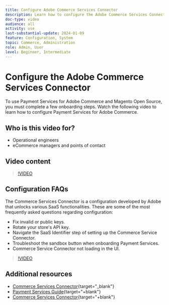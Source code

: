 ```yaml
---
title: Configure Adobe Commerce Services Connector
description: Learn how to configure the Adobe Commerce Services Connector for use with Commerce SaaS products and learn how to resolve common issues.
doc-type: video
audience: all
activity: use
last-substantial-update: 2024-01-09
feature: Configuration, System
topic: Commerce, Administration
role: Admin, User
level: Beginner, Intermediate
---
```

# Configure the Adobe Commerce Services Connector

To use Payment Services for Adobe Commerce and Magento Open Source, you must complete a few onboarding steps. Watch the following video to learn how to configure Payment Services for Adobe Commerce.

## Who is this video for?

- Operational engineers
- eCommerce managers and points of contact

## Video content

>[!VIDEO](https://video.tv.adobe.com/v/3425958?learn=on)

## Configuration FAQs

The Commerce Services Connector is a configuration developed by Adobe that unlocks various SaaS functionalities. These are some of the most frequently asked questions regarding configuration:

- Fix invalid or public keys.
- Rotate your store's API key.
- Navigate the SaaS Identifier step of setting up the Commerce Service Connector.
- Troubleshoot the sandbox button when onboarding Payment Services.
- Commerce Service Connector not loading in the UI.

>[!VIDEO](https://video.tv.adobe.com/v/3425959?learn=on)

## Additional resources

- [Commerce Services Connector](https://experienceleague.adobe.com/docs/commerce-merchant-services/user-guides/integration-services/saas.html){target="_blank"}
- [Payment Services Guide](https://experienceleague.adobe.com/docs/commerce-merchant-services/payment-services/guide-overview.html){target="+blank"}
- [Commerce Services Connector](https://experienceleague.adobe.com/docs/commerce-merchant-services/user-guides/integration-services/saas.html){target="+blank"}
